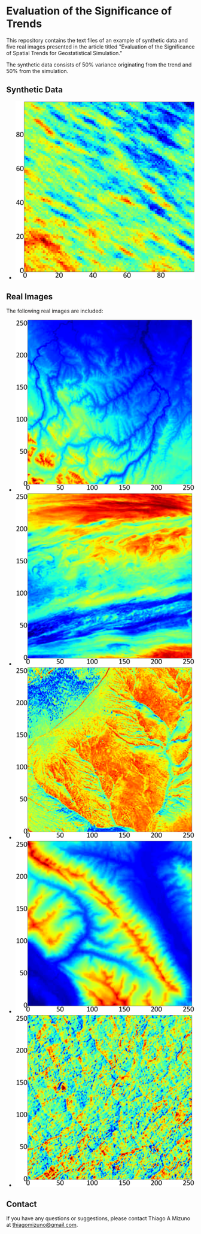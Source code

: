 # Evaluation of the Significance of Trends

This repository contains the text files of an example of synthetic data and five real images presented in the article titled "Evaluation of the Significance of Spatial Trends for Geostatistical Simulation."

The synthetic data consists of 50% variance originating from the trend and 50% from the simulation.

## Synthetic Data

- ![Figure 1](fig01.png)

## Real Images

The following real images are included:
- ![Figure 2](fig02.png)
- ![Figure 3](fig03.png)
- ![Figure 4](fig04.png)
- ![Figure 5](fig05.png)
- ![Figure 6](fig06.png)

## Contact

If you have any questions or suggestions, please contact Thiago A Mizuno at thiagomizuno@gmail.com.
